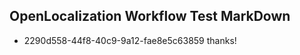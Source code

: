 ## OpenLocalization Workflow Test MarkDown

* 2290d558-44f8-40c9-9a12-fae8e5c63859 
thanks!



<!--HONumber=Jan16_HO4-->
